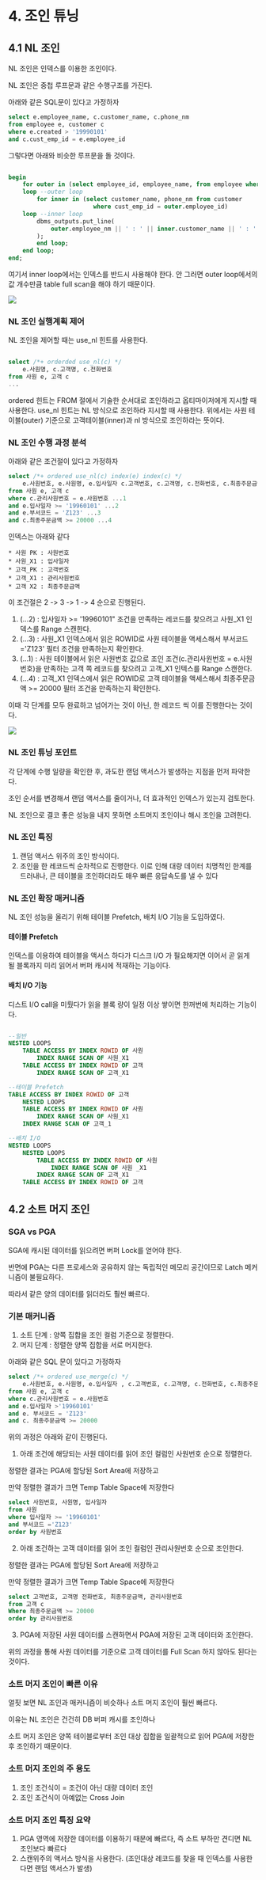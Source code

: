 # 4. 조인 튜닝

## 4.1 NL 조인

NL 조인은 인덱스를 이용한 조인이다.

NL 조인은 중첩 루프문과 같은 수행구조를 가진다.

아래와 같은 SQL문이 있다고 가정하자

```sql
select e.employee_name, c.customer_name, c.phone_nm 
from employee e, customer c 
where e.created > '19990101' 
and c.cust_emp_id = e.employee_id
```

그렇다면 아래와 비슷한 루프문을 돌 것이다.

```sql

begin
    for outer in (select employee_id, employee_name, from employee where created >= '19990101' )
    loop --outer loop
        for inner in (select customer_name, phone_nm from customer
                        where cust_emp_id = outer.employee_id)
    loop --inner loop
        dbms_outputs.put_line(
            outer.employee_nm || ' : ' || inner.customer_name || ' : ' || inner phone_nm
        );
        end loop;
    end loop;
end;

```

여기서 inner loop에서는 인덱스를 반드시 사용해야 한다.
안 그러면 outer loop에서의 값 개수만큼 table full scan을 해야 하기 때문이다. 

![](./image/innerloopjoinfullscan.jpg)

### NL 조인 실행계획 제어

NL 조인을 제어할 때는 use_nl 힌트를 사용한다.

```sql

select /*+ orderded use_nl(c) */
    e.사원명, c.고객명, c.전화번호
from 사원 e, 고객 c
...

```

ordered 힌트는 FROM 절에서 기술한 순서대로 조인하라고 옵티마이저에게 지시할 때 사용한다. 
use_nl 힌트는 NL 방식으로 조인하라 지시할 때 사용한다. 
위에서는 사원 테이블(outer) 기준으로 고객테이블(inner)과 nl 방식으로 조인하라는 뜻이다.


### NL 조인 수행 과정 분석

아래와 같은 조건절이 있다고 가정하자

```sql
select /*+ ordered use_nl(c) index(e) index(c) */ 
    e.사원번호, e.사원명, e.입사일자 c.고객번호, c.고객명, c.전화번호, c.최종주문금액 
from 사원 e, 고객 c 
where c.관리사원번호 = e.사원번호 ...1 
and e.입사일자 >= '19960101' ...2
and e.부서코드 = 'Z123' ...3
and c.최종주문금액 >= 20000 ...4
```

인덱스는 아래와 같다
```
* 사원 PK : 사원번호 
* 사원_X1 : 입사일자 
* 고객_PK : 고객번호
* 고객_X1 : 관리사원번호 
* 고객 X2 : 최종주문금액
```

이 조건절은 2 -> 3 -> 1 -> 4 순으로 진행된다.

1. (...2) : 입사일자 >= '19960101" 조건을 만족하는 레코드를 찾으려고 사원_X1 인덱스를 Range 스캔한다.
2. (...3) : 사원_X1 인덱스에서 읽은 ROWID로 사원 테이블을 액세스해서 부서코드 ='Z123' 필터 조건을 만족하는지 확인한다.
3. (...1) : 사원 테이블에서 읽은 사원번호 값으로 조인 조건(c.관리사원번호 = e.사원번호)을 만족하는 고객 쪽 레코드를 찾으려고 고객_X1 인텍스를 Range 스캔한다. 
4. (...4) : 고객_X1 인덱스에서 읽은 ROWID로 고객 테이블을 액세스해서 최종주문금액 >= 20000 필터 조건을 만족하는지 확인한다.

이때 각 단계를 모두 완료하고 넘어가는 것이 아닌, 한 레코드 씩 이를 진행한다는 것이다. 

![](./image/NLjoin.jpg)

### NL 조인 튜닝 포인트

각 단계에 수행 일량을 확인한 후, 과도한 랜덤 액서스가 발생하는 지점을 먼저 파악한다.

조인 순서를 변경해서 랜덤 액서스를 줄이거나, 더 효과적인 인덱스가 있는지 검토한다.

NL 조인으로 결코 좋은 성능을 내지 못하면 소트머지 조인이나 해시 조인을 고려한다. 

### NL 조인 특징

1. 랜덤 액서스 위주의 조인 방식이다.
2. 조인을 한 레코드씩 순차적으로 진행한다. 이로 인해 대량 데이터 치명적인 한계를 드러내나, 큰 테이블을 조인하더라도 매우 빠른 응답속도를 낼 수 있다


### NL 조인 확장 매커니즘

NL 조인 성능을 올리기 위해 테이블 Prefetch, 배치 I/O 기능을 도입하였다. 

#### 테이블 Prefetch

인덱스를 이용하여 테이블을 액서스 하다가 디스크 I/O 가 필요해지면 이어서 곧 읽게 될 블록까지 미리 읽어서 버퍼 캐시에 적재하는 기능이다. 

#### 배치 I/O 기능

디스트 I/O call을 미뤘다가 읽을 블록 량이 일정 이상 쌓이면 한꺼번에 처리하는 기능이다. 


```sql

--일반
NESTED LOOPS 
    TABLE ACCESS BY INDEX ROWID OF 사원
        INDEX RANGE SCAN OF 사원_X1 
    TABLE ACCESS BY INDEX ROWID OF 고객
        INDEX RANGE SCAN OF 고객_X1

--테이블 Prefetch
TABLE ACCESS BY INDEX ROWID OF 고객
    NESTED LOOPS
    TABLE ACCESS BY INDEX ROWID OF 사원
        INDEX RANGE SCAN OF 사원_X1
    INDEX RANGE SCAN OF 고객_1

--배치 I/O
NESTED LOOPS
    NESTED LOOPS
        TABLE ACCESS BY INDEX ROWID OF 사원
            INDEX RANGE SCAN OF 사원 _X1
        INDEX RANGE SCAN OF 고객_X1
    TABLE ACCESS BY INDEX ROWID OF 고객

```

## 4.2 소트 머지 조인


### SGA vs PGA

SGA에 캐시된 데이터를 읽으려면 버퍼 Lock를 얻어야 한다. 

반면에 PGA는 다른 프로세스와 공유하지 않는 독립적인 메모리 공간이므로 Latch 메커니즘이 불필요하다. 

따라서 같은 양의 데이터를 읽더라도 훨씬 빠르다.


### 기본 매커니즘

1. 소트 단계 : 양쪽 집합을 조인 컬럼 기준으로 정렬한다.
2. 머지 단계 : 정렬한 양쪽 집합을 서로 머지한다. 

아래와 같은 SQL 문이 있다고 가정하자

```sql
select /*+ ordered use_merge(c) */ 
    e.사원번호, e.사원명, e.입사일자 , c.고객번호, c.고객명, c.전화번호, c.최종주문금액 
from 사원 e, 고객 c 
where c.관리사원번호 = e.사원번호 
and e.입사일자 >'19960101' 
and e. 부서코드 = 'Z123' 
and c. 최종주문금액 >= 20000

```

위의 과정은 아래와 같이 진행된다.

1. 아래 조건에 해당되는 사원 데이터를 읽어 조인 컬럼인 사원번호 순으로 정렬한다. 

정렬한 결과는 PGA에 할당된 Sort Area에 저장하고

만약 정렬한 결과가 크면 Temp Table Space에 저장한다

```sql
select 사원번호, 사원명, 입사일자 
from 사원 
where 입사일자 >= '19960101' 
and 부서코드 ='Z123' 
order by 사원번호
```

2. 아래 조건하는 고객 데이터를 읽어 조인 컬럼인 관리사원번호 순으로 조인한다.

정렬한 결과는 PGA에 할당된 Sort Area에 저장하고

만약 정렬한 결과가 크면 Temp Table Space에 저장한다

```sql
select 고객번호, 고객명 전화번호, 최종주문금액, 관리사원번호 
from 고객 c 
Where 최종주문금액 >= 20000 
order by 관리사원번호
```

3. PGA에 저장된 사원 데이터를 스캔하면서 PGA에 저장된 고객 데이터와 조인한다. 

위의 과정을 통해 사원 데이터를 기준으로 고객 데이터를 Full Scan 하지 않아도 된다는 것이다. 

### 소트 머지 조인이 빠른 이유

얼핏 보면 NL 조인과 매커니즘이 비슷하나 소트 머지 조인이 훨씬 빠르다.

이유는 NL 조인은 건건히 DB 버퍼 캐시를 조인하나

소트 머지 조인은 양쪽 테이블로부터 조인 대상 집합을 일괄적으로 읽어 PGA에 저장한 후 조인하기 때문이다. 

### 소트 머지 조인의 주 용도

1. 조인 조건식이 = 조건이 아닌 대량 데이터 조인
2. 조인 조건식이 아예없는 Cross Join

### 소트 머지 조인 특징 요약

1. PGA 영역에 저장한 데이터를 이용하기 때문에 빠르다, 즉 소트 부하만 견디면 NL 조인보다 빠르다
2. 스캔위주의 액서스 방식을 사용한다. (조인대상 레코드를 찾을 때 인덱스를 사용한다면 랜덤 액서스가 발생)